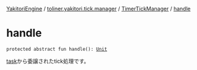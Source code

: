 [YakitoriEngine](../../index.md) / [toliner.yakitori.tick.manager](../index.md) / [TimerTickManager](index.md) / [handle](./handle.md)

# handle

`protected abstract fun handle(): `[`Unit`](https://kotlinlang.org/api/latest/jvm/stdlib/kotlin/-unit/index.html)

[task](#)から委譲されたtick処理です。

